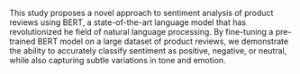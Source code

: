 This study proposes a novel approach to sentiment analysis of product reviews using BERT, a state-of-the-art language model that has revolutionized he field of natural language processing. By fine-tuning a pre-trained BERT
model on a large dataset of product reviews, we demonstrate the ability to accurately classify sentiment as positive, negative, or neutral, while also capturing subtle variations in tone and emotion.
